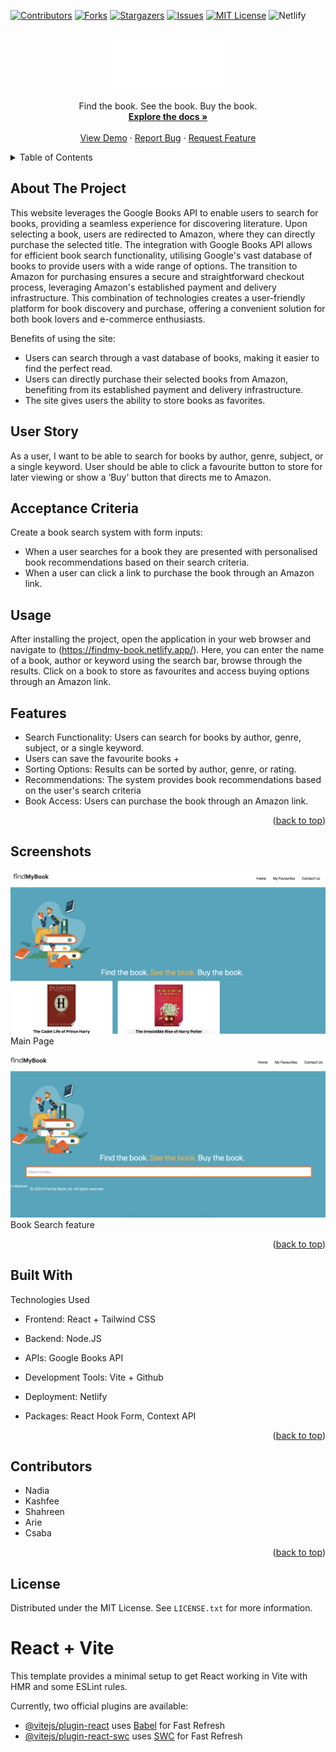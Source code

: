 
<a name="readme-top"></a>

[![Contributors][contributors-shield]][contributors-url]
[![Forks][forks-shield]][forks-url]
[![Stargazers][stars-shield]][stars-url]
[![Issues][issues-shield]][issues-url]
[![MIT License][license-shield]][license-url]
![Netlify](https://img.shields.io/netlify/e6d5a4e0-dee1-4261-833e-2f47f509c68f?style=for-the-badge&logo=netlify)


<br />
<div align="center">
  <a href="https://github.com/rhipsime/thebookclub">
    <img src="src/assets/findMyBookLogo.png" alt="Logo" width="180" height="80">
  </a>
  <p align="center">
   Find the book. See the book. Buy the book.
    <br />
    <a href="https://github.com/rhipsime/thebookclub"><strong>Explore the docs »</strong></a>
    <br />
    <br />
    <a href="https://findmy-book.netlify.app/">View Demo</a>
    ·
    <a href="https://github.com/rhipsime/thebookclub/issues">Report Bug</a>
    ·
    <a href="https://github.com/rhipsime/thebookclub/issues">Request Feature</a>
  </p>
</div>



<!-- TABLE OF CONTENTS -->
<details>
  <summary>Table of Contents</summary>
  <ol>
    <li>
      <a href="#about-the-project">About The Project</a>
      <ul>
        <li><a href="#built-with">Built With</a></li>
      </ul>
    </li>
    <li>
      <a href="#getting-started">Getting Started</a>
      <ul>
        <li><a href="#prerequisites">Prerequisites</a></li>
        <li><a href="#installation">Installation</a></li>
      </ul>
    </li>
    <li><a href="#usage">Usage</a></li>
    <li><a href="#roadmap">Roadmap</a></li>
    <li><a href="#contributing">Contributing</a></li>
    <li><a href="#license">License</a></li>
    <li><a href="#contact">Contact</a></li>
    <li><a href="#acknowledgments">Acknowledgments</a></li>
  </ol>
</details>



<!-- ABOUT THE PROJECT -->
## About The Project



This website leverages the Google Books API to enable users to search for books, providing a seamless experience for discovering literature. Upon selecting a book, users are redirected to Amazon, where they can directly purchase the selected title. The integration with Google Books API allows for efficient book search functionality, utilising Google's vast database of books to provide users with a wide range of options. The transition to Amazon for purchasing ensures a secure and straightforward checkout process, leveraging Amazon's established payment and delivery infrastructure. This combination of technologies creates a user-friendly platform for book discovery and purchase, offering a convenient solution for both book lovers and e-commerce enthusiasts.

Benefits of using the site:
* Users can search through a vast database of books, making it easier to find the perfect read.
* Users can directly purchase their selected books from Amazon, benefiting from its established payment and delivery infrastructure.
* The site gives users the ability to store books as favorites.


## User Story

As a user, I want to be able to search for books by author, genre, subject, or a single keyword. User should be able to click a favourite button to store for later viewing or show a ‘Buy’ button that directs me to Amazon.



## Acceptance Criteria

Create a book search system with form inputs:
* When a user searches for a book they are presented with personalised book recommendations based on their search criteria.
* When a user can click a link to purchase the book through an Amazon link.


## Usage

After installing the project, open the application in your web browser and navigate to (https://findmy-book.netlify.app/). Here, you can enter the name of a book, author or keyword using the search bar, browse through the results. Click on a book to store as favourites and access buying options through an Amazon link.


## Features
* Search Functionality: Users can search for books by author, genre, subject, or a single keyword.
* Users can save the favourite books + 
* Sorting Options: Results can be sorted by author, genre, or rating.
* Recommendations: The system provides book recommendations based on the user's search criteria 
* Book Access: Users can purchase the book through an Amazon link.


<p align="right">(<a href="#readme-top">back to top</a>)</p>

## Screenshots


![Alt text](./Readme-Assets/Screenshot1.png "Main page")
Main Page


![Alt text](./Readme-Assets/Screenshot2.png "Favourites page")
Book Search feature




<p align="right">(<a href="#readme-top">back to top</a>)</p>

## Built With

Technologies Used
* Frontend: React + Tailwind CSS

* Backend: Node.JS

* APIs: Google Books API

* Development Tools: Vite + Github 

* Deployment: Netlify 

* Packages: React Hook Form, Context API




<p align="right">(<a href="#readme-top">back to top</a>)</p>



<!-- CONTRIBUTING -->
## Contributors
 
* Nadia 
* Kashfee
* Shahreen
* Arie
* Csaba


<p align="right">(<a href="#readme-top">back to top</a>)</p>



<!-- LICENSE -->
## License

Distributed under the MIT License. See `LICENSE.txt` for more information.





<!-- MARKDOWN LINKS & IMAGES -->
<!-- https://www.markdownguide.org/basic-syntax/#reference-style-links -->
[contributors-shield]: https://img.shields.io/github/contributors/rhipsime/thebookclub.svg?style=for-the-badge
[contributors-url]: https://github.com/rhipsime/thebookclub/graphs/contributors
[forks-shield]: https://img.shields.io/github/forks/rhipsime/thebookclub.svg?style=for-the-badge
[forks-url]: https://github.com/rhipsime/thebookclub/network/members
[stars-shield]: https://img.shields.io/github/stars/rhipsime/thebookclub.svg?style=for-the-badge
[stars-url]: https://github.com/rhipsime/thebookclub/stargazers
[issues-shield]: https://img.shields.io/github/issues/rhipsime/thebookclub.svg?style=for-the-badge
[issues-url]: https://github.com/rhipsime/thebookclub/issues
[license-shield]: https://img.shields.io/github/license/rhipsime/thebookclub.svg?style=for-the-badge
[license-url]: https://github.com/rhipsime/thebookclub/blob/master/LICENSE.txt
[linkedin-shield]: https://img.shields.io/badge/-LinkedIn-black.svg?style=for-the-badge&logo=linkedin&colorB=555
[linkedin-url]: https://linkedin.com/in/othneildrew
[product-screenshot]: images/screenshot.png
[Next.js]: https://img.shields.io/badge/next.js-000000?style=for-the-badge&logo=nextdotjs&logoColor=white
[Next-url]: https://nextjs.org/
[React.js]: https://img.shields.io/badge/React-20232A?style=for-the-badge&logo=react&logoColor=61DAFB
[React-url]: https://reactjs.org/
[Vue.js]: https://img.shields.io/badge/Vue.js-35495E?style=for-the-badge&logo=vuedotjs&logoColor=4FC08D
[Vue-url]: https://vuejs.org/
[Angular.io]: https://img.shields.io/badge/Angular-DD0031?style=for-the-badge&logo=angular&logoColor=white
[Angular-url]: https://angular.io/
[Svelte.dev]: https://img.shields.io/badge/Svelte-4A4A55?style=for-the-badge&logo=svelte&logoColor=FF3E00
[Svelte-url]: https://svelte.dev/
[Laravel.com]: https://img.shields.io/badge/Laravel-FF2D20?style=for-the-badge&logo=laravel&logoColor=white
[Laravel-url]: https://laravel.com
[Bootstrap.com]: https://img.shields.io/badge/Bootstrap-563D7C?style=for-the-badge&logo=bootstrap&logoColor=white
[Bootstrap-url]: https://getbootstrap.com
[JQuery.com]: https://img.shields.io/badge/jQuery-0769AD?style=for-the-badge&logo=jquery&logoColor=white
[JQuery-url]: https://jquery.com 




# React + Vite

This template provides a minimal setup to get React working in Vite with HMR and some ESLint rules.

Currently, two official plugins are available:

- [@vitejs/plugin-react](https://github.com/vitejs/vite-plugin-react/blob/main/packages/plugin-react/README.md) uses [Babel](https://babeljs.io/) for Fast Refresh
- [@vitejs/plugin-react-swc](https://github.com/vitejs/vite-plugin-react-swc) uses [SWC](https://swc.rs/) for Fast Refresh
